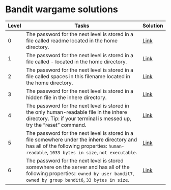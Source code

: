 # Bandit wargame solutions

| Level | Tasks                                                                                                                                                                                       | Solution                   |
| ----- | ------------------------------------------------------------------------------------------------------------------------------------------------------------------------------------------- | -------------------------- |
| 0     | The password for the next level is stored in a file called readme located in the home directory.                                                                                            | [Link](./level0/README.md) |
| 1     | The password for the next level is stored in a file called - located in the home directory.                                                                                                 | [Link](./level1/README.md) |
| 2     | The password for the next level is stored in a file called spaces in this filename located in the home directory.                                                                           | [Link](./level2/README.md) |
| 3     | The password for the next level is stored in a hidden file in the inhere directory.                                                                                                         | [Link](./level3/README.md) |
| 4     | The password for the next level is stored in the only human-readable file in the inhere directory. Tip: if your terminal is messed up, try the “reset” command.                             | [Link](./level4/README.md) |
| 5     | The password for the next level is stored in a file somewhere under the inhere directory and has all of the following properties: `human-readable`, `1033 bytes in size`, `not executable`. | [Link](./level5/level5.md) |
| 6     | The password for the next level is stored somewhere on the server and has all of the following properties:: `owned by user bandit7`, `owned by group bandit6`, `33 bytes in size`.          | [Link](./level6/README.md) |
